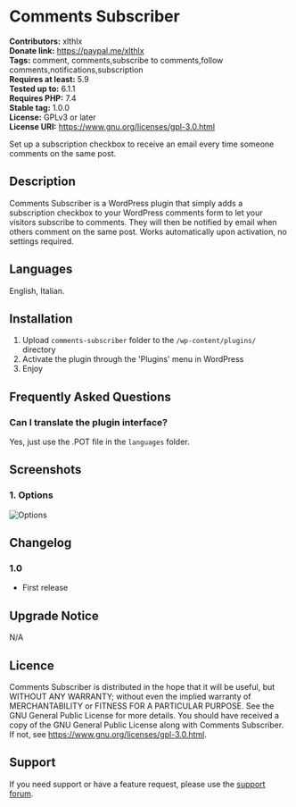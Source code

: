 # Comments Subscriber

**Contributors:** xlthlx \
**Donate link:** https://paypal.me/xlthlx \
**Tags:** comment, comments,subscribe to comments,follow comments,notifications,subscription \
**Requires at least:** 5.9 \
**Tested up to:** 6.1.1 \
**Requires PHP:** 7.4 \
**Stable tag:** 1.0.0 \
**License:** GPLv3 or later \
**License URI:** https://www.gnu.org/licenses/gpl-3.0.html

Set up a subscription checkbox to receive an email every time someone comments on the same post.

## Description

Comments Subscriber is a WordPress plugin that simply adds a subscription checkbox to your WordPress comments form to let your visitors subscribe to comments.
They will then be notified by email when others comment on the same post. Works automatically upon activation, no settings required.

## Languages

English, Italian.

## Installation

1. Upload `comments-subscriber` folder to the `/wp-content/plugins/` directory
2. Activate the plugin through the 'Plugins' menu in WordPress
3. Enjoy

## Frequently Asked Questions

### Can I translate the plugin interface?

Yes, just use the .POT file in the `languages` folder.

## Screenshots

### 1. Options

![Options](https://s.w.org/plugins/comments-subscriber/screenshot-1.png)

## Changelog

### 1.0

* First release

## Upgrade Notice

N/A

## Licence

Comments Subscriber is distributed in the hope that it will be useful, but WITHOUT ANY WARRANTY; without even the implied warranty of MERCHANTABILITY or FITNESS FOR A PARTICULAR PURPOSE. See the GNU General Public License for more details. You should have received a copy of the GNU General Public License along with Comments Subscriber.
If not, see https://www.gnu.org/licenses/gpl-3.0.html.

## Support

If you need support or have a feature request, please use the [support forum](https://wordpress.org/support/plugin/comments-subscriber/).
